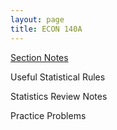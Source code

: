 ```yaml
---
layout: page
title: ECON 140A 
---
```

[Section Notes](pdf/econ140a_notes_v1.pdf)

Useful Statistical Rules

Statistics Review Notes

Practice Problems
